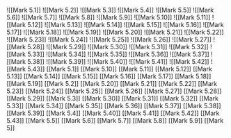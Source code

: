 ![[Mark 5.1]]
![[Mark 5.2]]
![[Mark 5.3]]
![[Mark 5.4]]
![[Mark 5.5]]
![[Mark 5.6]]
![[Mark 5.7]]
![[Mark 5.8]]
![[Mark 5.9]]
![[Mark 5.10]]
![[Mark 5.11]]
![[Mark 5.12]]
![[Mark 5.13]]
![[Mark 5.14]]
![[Mark 5.15]]
![[Mark 5.16]]
![[Mark 5.17]]
![[Mark 5.18]]
![[Mark 5.19]]
![[Mark 5.20]]
![[Mark 5.21]]
![[Mark 5.22]]
![[Mark 5.23]]
![[Mark 5.24]]
![[Mark 5.25]]
![[Mark 5.26]]
![[Mark 5.27]]
![[Mark 5.28]]
![[Mark 5.29]]
![[Mark 5.30]]
![[Mark 5.31]]
![[Mark 5.32]]
![[Mark 5.33]]
![[Mark 5.34]]
![[Mark 5.35]]
![[Mark 5.36]]
![[Mark 5.37]]
![[Mark 5.38]]
![[Mark 5.39]]
![[Mark 5.40]]
![[Mark 5.41]]
![[Mark 5.42]]
![[Mark 5.43]]
[[Mark 5.1]]
[[Mark 5.10]]
[[Mark 5.11]]
[[Mark 5.12]]
[[Mark 5.13]]
[[Mark 5.14]]
[[Mark 5.15]]
[[Mark 5.16]]
[[Mark 5.17]]
[[Mark 5.18]]
[[Mark 5.19]]
[[Mark 5.2]]
[[Mark 5.20]]
[[Mark 5.21]]
[[Mark 5.22]]
[[Mark 5.23]]
[[Mark 5.24]]
[[Mark 5.25]]
[[Mark 5.26]]
[[Mark 5.27]]
[[Mark 5.28]]
[[Mark 5.29]]
[[Mark 5.3]]
[[Mark 5.30]]
[[Mark 5.31]]
[[Mark 5.32]]
[[Mark 5.33]]
[[Mark 5.34]]
[[Mark 5.35]]
[[Mark 5.36]]
[[Mark 5.37]]
[[Mark 5.38]]
[[Mark 5.39]]
[[Mark 5.4]]
[[Mark 5.40]]
[[Mark 5.41]]
[[Mark 5.42]]
[[Mark 5.43]]
[[Mark 5.5]]
[[Mark 5.6]]
[[Mark 5.7]]
[[Mark 5.8]]
[[Mark 5.9]]
[[Mark 5]]
